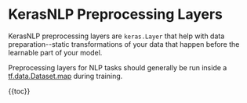 # KerasNLP Preprocessing Layers

KerasNLP preprocessing layers are `keras.Layer` that help with data
preparation--static transformations of your data that happen before the
learnable part of your model.

Preprocessing layers for NLP tasks should generally be run inside a
[tf.data.Dataset.map](https://www.tensorflow.org/api_docs/python/tf/data/Dataset#map)
during training.

{{toc}}
